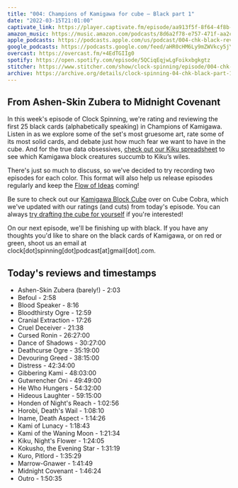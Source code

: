```yaml
---
title: "004: Champions of Kamigawa for cube — Black part 1"
date: "2022-03-15T21:01:00"
captivate_link: https://player.captivate.fm/episode/aa913f5f-8f64-4f8b-be6f-1f01f8bb925c
amazon_music: https://music.amazon.com/podcasts/8d6a2f78-e757-471f-aa2c-47afe84c72db/episodes/93dc895a-1b62-439f-a3ff-340e97df3f30/clock-spinning-004-chk-black-review-part-1-champions-of-kamigawa
apple_podcasts: https://podcasts.apple.com/us/podcast/004-chk-black-review-part-1-champions-of-kamigawa/id1611106302?i=1000554169662
google_podcasts: https://podcasts.google.com/feed/aHR0cHM6Ly9mZWVkcy5jYXB0aXZhdGUuZm0vY2xvY2stc3Bpbm5pbmcv/episode/YWE5MTNmNWYtOGY2NC00ZjhiLWJlNmYtMWYwMWY4YmI5MjVj?sa=X&ved=0CAUQkfYCahcKEwjIi9Dc4sr2AhUAAAAAHQAAAAAQAQ
overcast: https://overcast.fm/+4EdTGIIg0
spotify: https://open.spotify.com/episode/5QCiqEqjwLgFoikxbgkgtz
stitcher: https://www.stitcher.com/show/clock-spinning/episode/004-chk-black-review-part-1-champions-of-kamigawa-201437095
archive: https://archive.org/details/clock-spinning-04-chk-black-part-1
---
```


## From Ashen-Skin Zubera to Midnight Covenant

In this week's episode of Clock Spinning, we're rating and reviewing the first 25 black cards (alphabetically speaking) in Champions of Kamigawa. Listen in as we explore some of the set's most gruesome art, rate some of its most solid cards, and debate just how much fear we want to have in the cube. And for the true data obsessives, [check out our Kiku spreadsheet](https://docs.google.com/spreadsheets/d/1jyQg8sIezcvWJH5Lwyt014f8ODBm5IGrZItoRcndRmw/edit#gid=1592853001) to see which Kamigawa block creatures succumb to Kiku’s wiles.

There's just so much to discuss, so we've decided to try recording two episodes for each color. This format will also help us release episodes regularly and keep the [Flow of Ideas](https://scryfall.com/card/rav/50/flow-of-ideas) coming!

Be sure to check out our [Kamigawa Block Cube](https://cubecobra.com/cube/overview/clock-spinning-chk) over on Cube Cobra, which we've updated with our ratings (and cuts) from today's episode. You can always [try drafting the cube for yourself](https://cubecobra.com/cube/playtest/clock-spinning-chk) if you're interested!

On our next episode, we'll be finishing up with black. If you have any thoughts you'd like to share on the black cards of Kamigawa, or on red or green, shoot us an email at clock[dot]spinning[dot]podcast[at]gmail[dot].com.

## Today's reviews and timestamps

- Ashen-Skin Zubera (barely!) - 2:03
- Befoul - 2:58
- Blood Speaker - 8:16
- Bloodthirsty Ogre - 12:59
- Cranial Extraction - 17:26
- Cruel Deceiver - 21:38
- Cursed Ronin - 26:27:00
- Dance of Shadows - 30:27:00
- Deathcurse Ogre - 35:19:00
- Devouring Greed - 38:15:00
- Distress - 42:34:00
- Gibbering Kami - 48:03:00
- Gutwrencher Oni - 49:49:00
- He Who Hungers - 54:32:00
- Hideous Laughter - 59:15:00
- Honden of Night's Reach - 1:02:56
- Horobi, Death's Wail - 1:08:10
- Iname, Death Aspect - 1:14:26
- Kami of Lunacy - 1:18:43
- Kami of the Waning Moon - 1:21:34
- Kiku, Night's Flower - 1:24:05
- Kokusho, the Evening Star - 1:31:19
- Kuro, Pitlord - 1:35:29
- Marrow-Gnawer - 1:41:49
- Midnight Covenant - 1:46:24
- Outro - 1:50:35